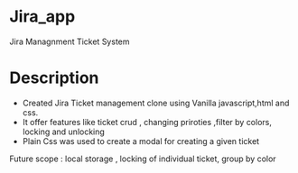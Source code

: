 # Jira_app
Jira Managnment Ticket System


# Description
* Created Jira Ticket management clone using Vanilla javascript,html and css.
* It offer features like ticket crud , changing priroties ,filter by colors,
 locking and unlocking 
* Plain Css was used to create a modal for creating a given ticket 

Future scope : local storage , locking of individual ticket, group  by color 
